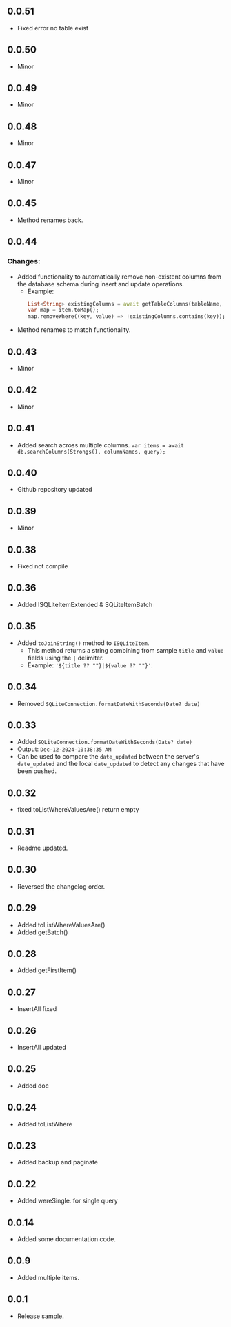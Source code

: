 ## 0.0.51

- Fixed error no table exist

## 0.0.50

- Minor

## 0.0.49

- Minor

## 0.0.48

- Minor

## 0.0.47

- Minor

## 0.0.45

- Method renames back.

## 0.0.44

### Changes:

- Added functionality to automatically remove non-existent columns from the database schema during insert and update operations.
  - Example:
    ```dart
    List<String> existingColumns = await getTableColumns(tableName, db: db);
    var map = item.toMap();
    map.removeWhere((key, value) => !existingColumns.contains(key));
    ```
- Method renames to match functionality.

## 0.0.43

- Minor

## 0.0.42

- Minor

## 0.0.41

- Added search across multiple columns. `var items = await db.searchColumns(Strongs(), columnNames, query);`

## 0.0.40

- Github repository updated

## 0.0.39

- Minor

## 0.0.38

- Fixed not compile

## 0.0.36

- Added ISQLiteItemExtended & SQLiteItemBatch

## 0.0.35

- Added `toJoinString()` method to `ISQLiteItem`.
  - This method returns a string combining from sample `title` and `value` fields using the `|` delimiter.
  - Example: `'${title ?? ""}|${value ?? ""}'`.

## 0.0.34

- Removed `SQLiteConnection.formatDateWithSeconds(Date? date)`

## 0.0.33

- Added `SQLiteConnection.formatDateWithSeconds(Date? date)`
- Output: `Dec-12-2024-10:38:35 AM`
- Can be used to compare the `date_updated` between the server's `date_updated` and the local `date_updated` to detect any changes that have been pushed.

## 0.0.32

- fixed toListWhereValuesAre() return empty

## 0.0.31

- Readme updated.

## 0.0.30

- Reversed the changelog order.

## 0.0.29

- Added toListWhereValuesAre()
- Added getBatch()

## 0.0.28

- Added getFirstItem()

## 0.0.27

- InsertAll fixed

## 0.0.26

- InsertAll updated

## 0.0.25

- Added doc

## 0.0.24

- Added toListWhere

## 0.0.23

- Added backup and paginate

## 0.0.22

- Added wereSingle. for single query

## 0.0.14

- Added some documentation code.

## 0.0.9

- Added multiple items.

## 0.0.1

- Release sample.
